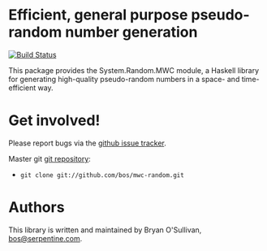 # Efficient, general purpose pseudo-random number generation
[![Build
Status](https://github.com/haskell/mwc-random/workflows/Haskell-CI/badge.svg)](https://github.com/haskell/mwc-random/actions)

This package provides the System.Random.MWC module, a Haskell library
for generating high-quality pseudo-random numbers in a space- and
time-efficient way.


# Get involved!

Please report bugs via the
[github issue tracker](http://github.com/haskell/mwc-random).

Master git [git repository](http://github.com/haskell/mwc-random):

* `git clone git://github.com/bos/mwc-random.git`


# Authors

This library is written and maintained by Bryan O'Sullivan,
<bos@serpentine.com>.
